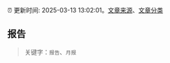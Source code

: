 :alarm_clock: 更新时间: 2025-03-13 13:02:01。[文章来源](/README.md)、[文章分类](/TAGS.md)

## 报告


> 关键字：`报告`、`月报`



